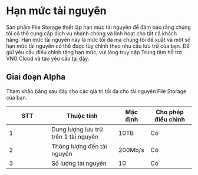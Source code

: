 # Hạn mức tài nguyên

Sản phẩm File Storage thiết lập hạn mức tài nguyên để đảm bảo rằng chúng tôi có thể cung cấp dịch vụ nhanh chóng và linh hoạt cho tất cả khách hàng. Hạn mức tài nguyên này là mức tối đa mà chúng tôi đề xuất và một số hạn mức tài nguyên có thể được tùy chỉnh theo nhu cầu lưu trữ của bạn. Để gửi yêu cầu điều chỉnh tăng hạn mức, vui lòng truy cập Trung tâm hỗ trợ VNG Cloud và tạo yêu cầu [tại đây](https://helpdesk.vngcloud.vn/portal/en/newticket).

## Giai đoạn Alpha

Tham khảo bảng sau đây cho các giá trị tối đa cho tài nguyên File Storage của bạn.

<table><thead><tr><th width="99">STT</th><th>Thuộc tính</th><th>Mặc định</th><th>Cho phép điều chỉnh</th></tr></thead><tbody><tr><td>1</td><td>Dung lượng lưu trữ trên 1 tài nguyên</td><td>10TB</td><td>Có</td></tr><tr><td>2</td><td>Thông lượng đến tài nguyên</td><td>200Mb/s</td><td>Có</td></tr><tr><td>3</td><td>Số lượng tài nguyên</td><td>10</td><td>Có</td></tr></tbody></table>
